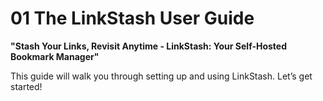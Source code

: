 # 01 The LinkStash User Guide

**"Stash Your Links, Revisit Anytime - LinkStash: Your Self-Hosted Bookmark Manager"**

This guide will walk you through setting up and using LinkStash. Let’s get started!

